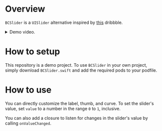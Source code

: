 # Overview

`BCSlider` is a `UISlider` alternative inspired by [this](https://dribbble.com/shots/3461827-Text-recognition-to-do-app) dribbble. 

<details>

<summary>Demo video.</summary>

![Demo video](https://ucd519c017a88f9ad89adf6e21f7.dl.dropboxusercontent.com/cd/0/inline/A0UwFXl_rymWaf90jRfQspim01doG8ACNp6CUQ73CkBvtGxXy2ROvjt9yA_G2j-wDZ-vO9WfqIv2htkjMqhlLUrcVnR88XuO_ZxcIVtgeIqwv7M0e7X_BbaLjP3Kozf3swg/file#).

</details>

# How to setup

This repository is a demo project. To use `BCSlider` in your own project, simply download `BCSlider.swift` and add the required pods to your podfile. 

# How to use

You can directly customize the label, thumb, and curve. To set the slider's value, set `value` to a number in the range `0` to `1`, inclusive.

You can also add a closure to listen for changes in the slider's value by calling `onValueChanged`.
